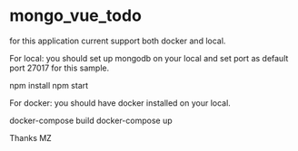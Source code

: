 # mongo_vue_todo

for this application current support both docker and local.

For local: you should set up mongodb on your local and set port as default port 27017 for this sample.

npm install
npm start

For docker: you should have docker installed on your local.

docker-compose build
docker-compose up


Thanks
MZ
